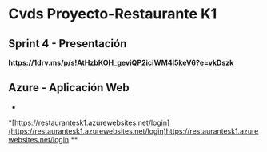 # Cvds Proyecto-Restaurante K1

## Sprint 4 - Presentación

**https://1drv.ms/p/s!AtHzbKOH_geviQP2iciWM4l5keV6?e=vkDszk**

## Azure - Aplicación Web

*
*[https://restaurantesk1.azurewebsites.net/login​](https://restaurantesk1.azurewebsites.net/login)https://restaurantesk1.azurewebsites.net/login
**
